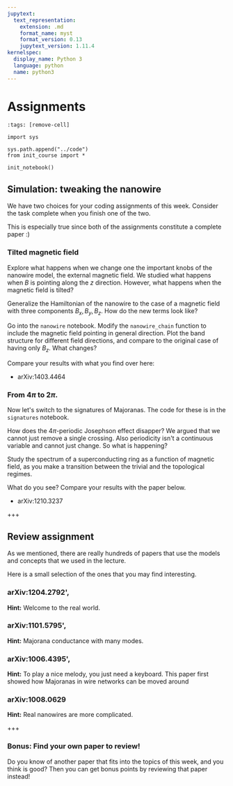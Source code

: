 ```yaml
---
jupytext:
  text_representation:
    extension: .md
    format_name: myst
    format_version: 0.13
    jupytext_version: 1.11.4
kernelspec:
  display_name: Python 3
  language: python
  name: python3
---
```


# Assignments

```{code-cell} ipython3
:tags: [remove-cell]

import sys

sys.path.append("../code")
from init_course import *

init_notebook()
```

## Simulation: tweaking the nanowire

We have two choices for your coding assignments of this week. Consider the task complete when you finish one of the two.

This is especially true since both of the assignments constitute a complete paper :)

### Tilted magnetic field

Explore what happens when we change one the important knobs of the nanowire model, the external magnetic field. We studied what happens when $B$ is pointing along the $z$ direction. However, what happens when the magnetic field is tilted?

Generalize the Hamiltonian of the nanowire to the case of a magnetic field with three components $B_x, B_y, B_z$. How do the new terms look like?

Go into the `nanowire` notebook. Modify the `nanowire_chain` function to include the magnetic field pointing in general direction.
Plot the band structure for different field directions, and compare to the original case of having only $B_z$. What changes?

Compare your results with what you find over here:

* arXiv:1403.4464

### From $4\pi$ to $2\pi$.

Now let's switch to the signatures of Majoranas. The code for these is in the `signatures` notebook.

How does the $4\pi$-periodic Josephson effect disapper? We argued that we cannot just remove a single crossing. Also periodicity isn't a continuous variable and cannot just change. So what is happening?

Study the spectrum of a superconducting ring as a function of magnetic field, as you make a transition between the trivial and the topological regimes.

What do you see? Compare your results with the paper below.

* arXiv:1210.3237

+++

## Review assignment

As we mentioned, there are really hundreds of papers that use the models and concepts that we used in the lecture.

Here is a small selection of the ones that you may find interesting.

### arXiv:1204.2792',

**Hint:** Welcome to the real world.

### arXiv:1101.5795',

**Hint:** Majorana conductance with many modes.

### arXiv:1006.4395',

**Hint:** To play a nice melody, you just need a keyboard.
This paper first showed how Majoranas in wire networks can be moved around

### arXiv:1008.0629

**Hint:** Real nanowires are more complicated.

+++

### Bonus: Find your own paper to review!

Do you know of another paper that fits into the topics of this week, and you think is good?
Then you can get bonus points by reviewing that paper instead!
